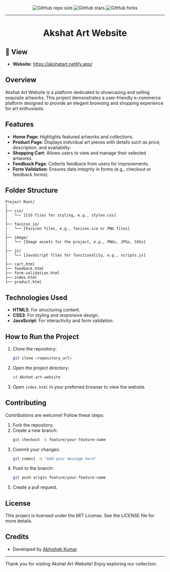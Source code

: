 <div align="center">

![GitHub repo size](https://img.shields.io/github/repo-size/ctrlabhi/Akshat-Art-Website)
  ![GitHub stars](https://img.shields.io/github/stars/ctrlabhi/Akshat-Art-Website?style=social)
  ![GitHub forks](https://img.shields.io/github/forks/ctrlabhi/Akshat-Art-Website?style=social)
<hr>
  <h1 align="center">Akshat Art Website</h1>
</div>

## 🔗 View  
- **Website**: https://akshatart.netlify.app/  

## Overview
Akshat Art Website is a platform dedicated to showcasing and selling exquisite artworks. This project demonstrates a user-friendly e-commerce platform designed to provide an elegant browsing and shopping experience for art enthusiasts.

## Features
- **Home Page**: Highlights featured artworks and collections.
- **Product Page**: Displays individual art pieces with details such as price, description, and availability.
- **Shopping Cart**: Allows users to view and manage their selected artworks.
- **Feedback Page**: Collects feedback from users for improvements.
- **Form Validation**: Ensures data integrity in forms (e.g., checkout or feedback forms).

## Folder Structure
```
Project Root/
│
├── css/
│   └── [CSS files for styling, e.g., styles.css]
│
├── favicon_io/
│   └── [Favicon files, e.g., favicon.ico or PNG files]
│
├── image/
│   └── [Image assets for the project, e.g., PNGs, JPGs, SVGs]
│
├── js/
│   └── [JavaScript files for functionality, e.g., scripts.js]
│
├── cart.html
├── feedback.html
├── form-validation.html
├── index.html
├── product.html
```

## Technologies Used
- **HTML5**: For structuring content.
- **CSS3**: For styling and responsive design.
- **JavaScript**: For interactivity and form validation.

## How to Run the Project
1. Clone the repository:
   ```bash
   git clone <repository_url>
   ```
2. Open the project directory:
   ```bash
   cd Akshat-art-website
   ```
3. Open `index.html` in your preferred browser to view the website.

## Contributing
Contributions are welcome! Follow these steps:
1. Fork the repository.
2. Create a new branch:
   ```bash
   git checkout -b feature/your-feature-name
   ```
3. Commit your changes:
   ```bash
   git commit -m "Add your message here"
   ```
4. Push to the branch:
   ```bash
   git push origin feature/your-feature-name
   ```
5. Create a pull request.

## License
This project is licensed under the MIT License. See the LICENSE file for more details.

## Credits

- Developed by [Abhishek Kumar](https://www.linkedin.com/in/ctrlabhi/)

---
Thank you for visiting Akshat Art Website! Enjoy exploring our collection.
